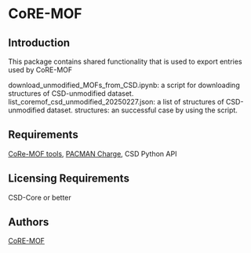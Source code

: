 # CoRE-MOF

## Introduction

This package contains shared functionality that is used to export entries used by CoRE-MOF

download_unmodified_MOFs_from_CSD.ipynb: a script for downloading structures of CSD-unmodified dataset.
list_coremof_csd_unmodified_20250227.json: a list of structures of CSD-unmodified dataset.
structures: an successful case by using the script.

## Requirements

[CoRe-MOF tools](https://coremof-tools.readthedocs.io/en/latest/index.html), [PACMAN Charge](https://pubs.acs.org/doi/10.1021/acs.jctc.4c00434), CSD Python API

## Licensing Requirements

CSD-Core or better

## Authors

[CoRE-MOF](https://coremof-tools.readthedocs.io/en/latest/index.html)
